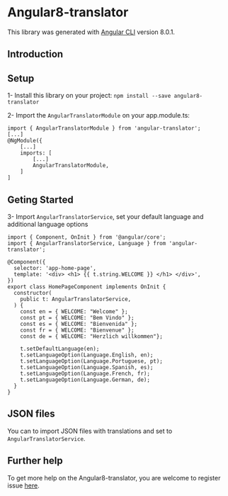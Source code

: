 # Angular8-translator

This library was generated with [Angular CLI](https://github.com/angular/angular-cli) version 8.0.1.

## Introduction



## Setup

1- Install this library on your project: `npm install --save angular8-translator`


2- Import the `AngularTranslatorModule` on your app.module.ts:



```
import { AngularTranslatorModule } from 'angular-translator';
[...]
@NgModule({
    [...]
    imports: [
        [...]
        AngularTranslatorModule,
    ]
]
```


## Geting Started


3- Import `AngularTranslatorService`, set your default language and additional language options


```
import { Component, OnInit } from '@angular/core';
import { AngularTranslatorService, Language } from 'angular-translator';

@Component({
  selector: 'app-home-page',
  template: '<div> <h1> {{ t.string.WELCOME }} </h1> </div>',
})
export class HomePageComponent implements OnInit {
  constructor(
    public t: AngularTranslatorService,
  ) {
    const en = { WELCOME: "Welcome" };
    const pt = { WELCOME: "Bem Vindo" };
    const es = { WELCOME: "Bienvenida" };
    const fr = { WELCOME: "Bienvenue" };
    const de = { WELCOME: "Herzlich willkommen"};

    t.setDefaultLanguage(en);
    t.setLanguageOption(Language.English, en);
    t.setLanguageOption(Language.Portuguese, pt);
    t.setLanguageOption(Language.Spanish, es);
    t.setLanguageOption(Language.French, fr);
    t.setLanguageOption(Language.German, de);
  }
}

```

## JSON files

You can to import JSON files with translations and set to `AngularTranslatorService`.

## Further help

To get more help on the Angular8-translator, you are welcome to register issue [here](https://github.com/angular8-translator/angular8-translator/issues).

